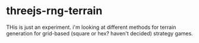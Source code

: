 # threejs-rng-terrain

THis is just an experiment.  i'm looking at different methods for terrain generation for grid-based (square or hex?  haven't decided) strategy games.
